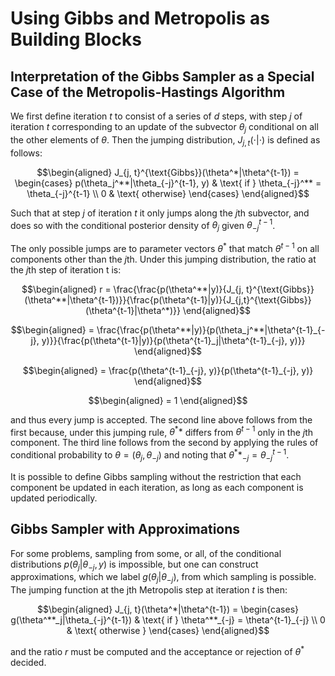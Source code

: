 # Using Gibbs and Metropolis as Building Blocks

## Interpretation of the Gibbs Sampler as a Special Case of the Metropolis-Hastings Algorithm

We first define iteration $t$ to consist of a series of $d$ steps, with step $j$ of iteration $t$ corresponding to an update of the subvector $\theta_j$ conditional on all the other elements of $\theta$. Then the jumping distribution, $J_{j,t}(\cdot|\cdot)$ is defined as follows:

$$\begin{aligned}
J_{j, t}^{\text{Gibbs}}(\theta^*|\theta^{t-1}) = \begin{cases}
p(\theta_j^**|\theta_{-j}^{t-1}, y) & \text{ if } \theta_{-j}^** = \theta_{-j}^{t-1} \\
0 & \text{ otherwise}
\end{cases}
\end{aligned}$$

Such that at step $j$ of iteration $t$ it only jumps along the $j$th subvector, and does so with the conditional posterior density of $\theta_j$ given $\theta_{-j}^{t - 1}$.

The only possible jumps are to parameter vectors $\theta^*$ that match $\theta^{t-1}$ on all components other than the $j$th. Under this jumping distribution, the ratio at the $j$th step of iteration t is:

$$\begin{aligned}
r = \frac{\frac{p(\theta^**|y)}{J_{j, t}^{\text{Gibbs}}(\theta^**|\theta^{t-1})}}{\frac{p(\theta^{t-1}|y)}{J_{j,t}^{\text{Gibbs}}(\theta^{t-1}|\theta^*)}}
\end{aligned}$$

$$\begin{aligned}
= \frac{\frac{p(\theta^**|y)}{p(\theta_j^**|\theta^{t-1}_{-j}, y)}}{\frac{p(\theta^{t-1}|y)}{p(\theta^{t-1}_j|\theta^{t-1}_{-j}, y)}}
\end{aligned}$$

$$\begin{aligned}
= \frac{p(\theta^{t-1}_{-j}, y)}{p(\theta^{t-1}_{-j}, y)}
\end{aligned}$$

$$\begin{aligned}
= 1
\end{aligned}$$

and thus every jump is accepted. The second line above follows from the first because, under this jumping rule, $\theta^**$ differs from $\theta^{t−1}$ only in the $j$th component. The third line follows from the second by applying the rules of conditional probability to $\theta = (\theta_j, \theta_{−j})$ and noting that $\theta^**_{-j} = \theta^{t-1}_{-j}$.

It is possible to define Gibbs sampling without the restriction that each component be updated in each iteration, as long as each component is updated periodically.

## Gibbs Sampler with Approximations

For some problems, sampling from some, or all, of the conditional distributions $p(\theta_j|\theta_{−j}, y)$ is impossible, but one can construct approximations, which we label $g(\theta_j|\theta_{−j})$, from which sampling is possible. The jumping function at the jth Metropolis step at iteration $t$ is then:

$$\begin{aligned}
J_{j, t}(\theta^*|\theta^{t-1}) = \begin{cases}
g(\theta^**_j|\theta_{-j}^{t-1}) & \text{ if } \theta^**_{-j} = \theta^{t-1}_{-j} \\
0 & \text{ otherwise }
\end{cases}
\end{aligned}$$

and the ratio $r$ must be computed and the acceptance or rejection of $\theta^*$ decided.
